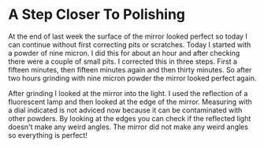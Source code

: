 # A Step Closer To Polishing
At the end of last week the surface of the mirror looked perfect so today I can continue without first correcting pits or scratches. Today I started with a powder of nine micron. I did this for about an hour and after checking there were a couple of small pits. I corrected this in three steps. First a fifteen minutes, then fifteen minutes again and then thirty minutes. So after two hours grinding with nine micron powder the mirror looked perfect again.

After grinding I looked at the mirror into the light. I used the reflection of a fluorescent lamp and then looked at the edge of the mirror. Measuring with a dial indicated is not adviced now because it can be contaminated with other powders. By looking at the edges you can check if the reflected light doesn't make any weird angles. The mirror did not make any weird angles so everything is perfect!